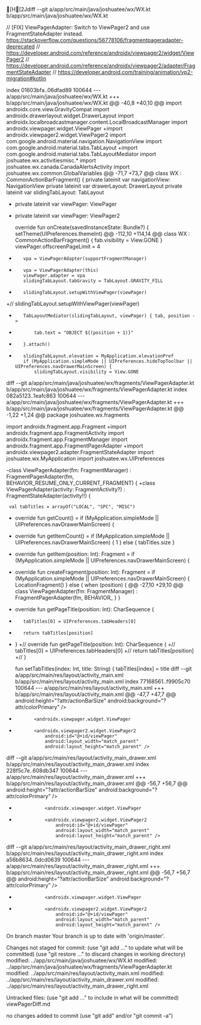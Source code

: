 [H[2Jdiff --git a/app/src/main/java/joshuatee/wx/WX.kt b/app/src/main/java/joshuatee/wx/WX.kt

// [FIX] ViewPagerAdapter: Switch to ViewPager2 and use FragmentStateAdapter instead. https://stackoverflow.com/questions/56778106/fragmentpageradapter-deprecated
// https://developer.android.com/reference/androidx/viewpager2/widget/ViewPager2
// https://developer.android.com/reference/androidx/viewpager2/adapter/FragmentStateAdapter
// https://developer.android.com/training/animation/vp2-migration#kotlin


index 01603bfa..06dfad89 100644
--- a/app/src/main/java/joshuatee/wx/WX.kt
+++ b/app/src/main/java/joshuatee/wx/WX.kt
@@ -40,8 +40,10 @@ import androidx.core.view.GravityCompat
 import androidx.drawerlayout.widget.DrawerLayout
 import androidx.localbroadcastmanager.content.LocalBroadcastManager
 import androidx.viewpager.widget.ViewPager
+import androidx.viewpager2.widget.ViewPager2
 import com.google.android.material.navigation.NavigationView
 import com.google.android.material.tabs.TabLayout
+import com.google.android.material.tabs.TabLayoutMediator
 import joshuatee.wx.activitiesmisc.*
 import joshuatee.wx.canada.CanadaAlertsActivity
 import joshuatee.wx.common.GlobalVariables
@@ -71,7 +73,7 @@ class WX : CommonActionBarFragment() {
     private lateinit var navigationView: NavigationView
     private lateinit var drawerLayout: DrawerLayout
     private lateinit var slidingTabLayout: TabLayout
-    private lateinit var viewPager: ViewPager
+    private lateinit var viewPager: ViewPager2
 
     override fun onCreate(savedInstanceState: Bundle?) {
         setTheme(UIPreferences.themeInt)
@@ -112,10 +114,14 @@ class WX : CommonActionBarFragment() {
             fab.visibility = View.GONE
         }
         viewPager.offscreenPageLimit = 4
-        vpa = ViewPagerAdapter(supportFragmentManager)
+        vpa = ViewPagerAdapter(this)
         viewPager.adapter = vpa
         slidingTabLayout.tabGravity = TabLayout.GRAVITY_FILL
-        slidingTabLayout.setupWithViewPager(viewPager)
+//        slidingTabLayout.setupWithViewPager(viewPager)
+        TabLayoutMediator(slidingTabLayout, viewPager) { tab, position ->
+            tab.text = "OBJECT ${(position + 1)}"
+        }.attach()
+
         slidingTabLayout.elevation = MyApplication.elevationPref
         if (MyApplication.simpleMode || UIPreferences.hideTopToolbar || UIPreferences.navDrawerMainScreen) {
             slidingTabLayout.visibility = View.GONE
diff --git a/app/src/main/java/joshuatee/wx/fragments/ViewPagerAdapter.kt b/app/src/main/java/joshuatee/wx/fragments/ViewPagerAdapter.kt
index 082a5123..1eafc863 100644
--- a/app/src/main/java/joshuatee/wx/fragments/ViewPagerAdapter.kt
+++ b/app/src/main/java/joshuatee/wx/fragments/ViewPagerAdapter.kt
@@ -1,22 +1,24 @@
 package joshuatee.wx.fragments
 
 import androidx.fragment.app.Fragment
+import androidx.fragment.app.FragmentActivity
 import androidx.fragment.app.FragmentManager
 import androidx.fragment.app.FragmentPagerAdapter
+import androidx.viewpager2.adapter.FragmentStateAdapter
 import joshuatee.wx.MyApplication
 import joshuatee.wx.UIPreferences
 
-class ViewPagerAdapter(fm: FragmentManager) : FragmentPagerAdapter(fm, BEHAVIOR_RESUME_ONLY_CURRENT_FRAGMENT) {
+class ViewPagerAdapter(activity: FragmentActivity?) : FragmentStateAdapter(activity!!) {
 
     val tabTitles = arrayOf("LOCAL", "SPC", "MISC")
 
-    override fun getCount() = if (MyApplication.simpleMode || UIPreferences.navDrawerMainScreen) {
+    override fun getItemCount() = if (MyApplication.simpleMode || UIPreferences.navDrawerMainScreen) {
         1
     } else {
         tabTitles.size
     }
 
-    override fun getItem(position: Int): Fragment = if (MyApplication.simpleMode || UIPreferences.navDrawerMainScreen) {
+    override fun createFragment(position: Int): Fragment = if (MyApplication.simpleMode || UIPreferences.navDrawerMainScreen) {
             LocationFragment()
         } else {
             when (position) {
@@ -27,10 +29,10 @@ class ViewPagerAdapter(fm: FragmentManager) : FragmentPagerAdapter(fm, BEHAVIOR_
             }
         }
 
-    override fun getPageTitle(position: Int): CharSequence {
-        tabTitles[0] = UIPreferences.tabHeaders[0]
-        return tabTitles[position]
-    }
+//    override fun getPageTitle(position: Int): CharSequence {
+//        tabTitles[0] = UIPreferences.tabHeaders[0]
+//        return tabTitles[position]
+//    }
 
     fun setTabTitles(index: Int, title: String) {
         tabTitles[index] = title
diff --git a/app/src/main/res/layout/activity_main.xml b/app/src/main/res/layout/activity_main.xml
index 77168561..f9905c70 100644
--- a/app/src/main/res/layout/activity_main.xml
+++ b/app/src/main/res/layout/activity_main.xml
@@ -47,7 +47,7 @@
                 android:height="?attr/actionBarSize"
                 android:background="?attr/colorPrimary" />
 
-            <androidx.viewpager.widget.ViewPager
+            <androidx.viewpager2.widget.ViewPager2
                 android:id="@+id/viewPager"
                 android:layout_width="match_parent"
                 android:layout_height="match_parent" />
diff --git a/app/src/main/res/layout/activity_main_drawer.xml b/app/src/main/res/layout/activity_main_drawer.xml
index 228f5c7e..608db347 100644
--- a/app/src/main/res/layout/activity_main_drawer.xml
+++ b/app/src/main/res/layout/activity_main_drawer.xml
@@ -56,7 +56,7 @@
                     android:height="?attr/actionBarSize"
                     android:background="?attr/colorPrimary" />
 
-                <androidx.viewpager.widget.ViewPager
+                <androidx.viewpager2.widget.ViewPager2
                     android:id="@+id/viewPager"
                     android:layout_width="match_parent"
                     android:layout_height="match_parent" />
diff --git a/app/src/main/res/layout/activity_main_drawer_right.xml b/app/src/main/res/layout/activity_main_drawer_right.xml
index a56b8634..0dcd0639 100644
--- a/app/src/main/res/layout/activity_main_drawer_right.xml
+++ b/app/src/main/res/layout/activity_main_drawer_right.xml
@@ -56,7 +56,7 @@
                     android:height="?attr/actionBarSize"
                     android:background="?attr/colorPrimary" />
 
-                <androidx.viewpager.widget.ViewPager
+                <androidx.viewpager2.widget.ViewPager2
                     android:id="@+id/viewPager"
                     android:layout_width="match_parent"
                     android:layout_height="match_parent" />
On branch master
Your branch is up to date with 'origin/master'.

Changes not staged for commit:
  (use "git add <file>..." to update what will be committed)
  (use "git restore <file>..." to discard changes in working directory)
	modified:   ../app/src/main/java/joshuatee/wx/WX.kt
	modified:   ../app/src/main/java/joshuatee/wx/fragments/ViewPagerAdapter.kt
	modified:   ../app/src/main/res/layout/activity_main.xml
	modified:   ../app/src/main/res/layout/activity_main_drawer.xml
	modified:   ../app/src/main/res/layout/activity_main_drawer_right.xml

Untracked files:
  (use "git add <file>..." to include in what will be committed)
	viewPagerDiff.md

no changes added to commit (use "git add" and/or "git commit -a")
